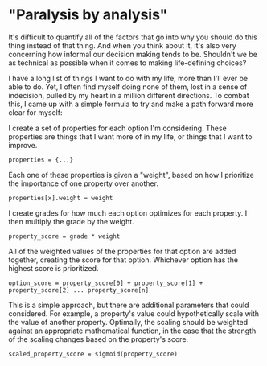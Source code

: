 # "Paralysis by analysis"

It's difficult to quantify all of the factors that go into why you should do this thing instead of that thing. And when you think about it, it's also very concerning how informal our decision making tends to be. Shouldn't we be as technical as possible when it comes to making life-defining choices?

I have a long list of things I want to do with my life, more than I'll ever be able to do. Yet, I often find myself doing none of them, lost in a sense of indecision, pulled by my heart in a million different directions. To combat this, I came up with a simple formula to try and make a path forward more clear for myself:

I create a set of properties for each option I'm considering. These properties are things that I want more of in my life, or things that I want to improve.

`properties = {...}`

Each one of these properties is given a "weight", based on how I prioritize the importance of one property over another.

`properties[x].weight = weight`

I create grades for how much each option optimizes for each property. I then multiply the grade by the weight.

`property_score = grade * weight`

All of the weighted values of the properties for that option are added together, creating the score for that option. Whichever option has the highest score is prioritized.

`option_score = property_score[0] + property_score[1] + property_score[2] ... property_score[n]`

This is a simple approach, but there are additional parameters that could considered. For example, a property's value could hypothetically scale with the value of another property. Optimally, the scaling should be weighted against an appropriate mathematical function, in the case that the strength of the scaling changes based on the property's score.

`scaled_property_score = sigmoid(property_score)`
